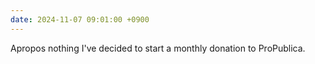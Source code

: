 ```yaml
---
date: 2024-11-07 09:01:00 +0900
---
```


Apropos nothing I've decided to start a monthly donation to ProPublica.
